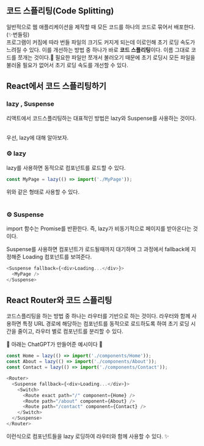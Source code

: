 ## 코드 스플리팅(Code Splitting)

일반적으로 웹 애플리케이션을 제작할 때 모든 코드를 하나의 코드로 묶어서 배포한다. (✨번들링) <br/>
프로그램이 커짐에 따라 번들 파일의 크기도 커지게 되는데 이로인해 초기 로딩 속도가 느려질 수 있다. 이를 개선하는 방법 중 하나가 바로 **코드 스플리팅**이다. 이름 그대로 코드를 쪼개는 것이다.👊 필요한 파일만 쪼개서 불러오기 때문에 초기 로딩시 모든 파일을 불러올 필요가 없어서 초기 로딩 속도를 개선할 수 있다.



## React에서 코드 스플리팅하기
### lazy , Suspense
리액트에서 코드스플리팅하는 대표적인 방법은 lazy와 Suspense를 사용하는 것이다.
<br />
<br />


우선, lazy에 대해 알아보자.

### ⚙️ lazy
lazy를 사용하면 동적으로 컴포넌트를 로드할 수 있다.

```typescript
const MyPage = lazy(() => import('./MyPage'));
```
위와 같은 형태로 사용할 수 있다.
<br />
<br />

### ⚙️ Suspense
import 함수는 Promise를 반환한다. 즉, lazy가 비동기적으로 페이지를 받아온다는 것이다. 

Suspense를 사용하면 컴포넌트가 로드될때까지 대기하며 그 과정에서 fallback에 지정해준 Loading 컴포넌트를 보여준다.

```javascript
<Suspense fallback={<div>Loading...</div>}>
  <MyPage />
</Suspense>
```

## React Router와 코드 스플리팅
코드스플리팅을 하는 방법 중 하나는 라우터를 기반으로 하는 것이다. 라우터와 함께 사용하면 특정 URL 경로에 해당하는 컴포넌트를 동적으로 로드하도록 하여 초기 로딩 시간을 줄이고, 라우터 별로 컴포넌트를 분리할 수 있다.

🤖 아래는 ChatGPT가 만들어준 예시이다 🤖

```javascript
const Home = lazy(() => import('./components/Home'));
const About = lazy(() => import('./components/About'));
const Contact = lazy(() => import('./components/Contact'));
```

```javascript
<Router>
  <Suspense fallback={<div>Loading...</div>}>
    <Switch>
      <Route exact path="/" component={Home} />
      <Route path="/about" component={About} />
      <Route path="/contact" component={Contact} />
    </Switch>
  </Suspense>
</Router>
```
이런식으로 컴포넌트들을 lazy 로딩하여 라우터와 함께 사용할 수 있다. ✨